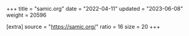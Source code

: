 +++
title = "samic.org"
date = "2022-04-11"
updated = "2023-06-08"
weight = 20596

[extra]
source = "https://samic.org/"
ratio = 16
size = 20
+++

